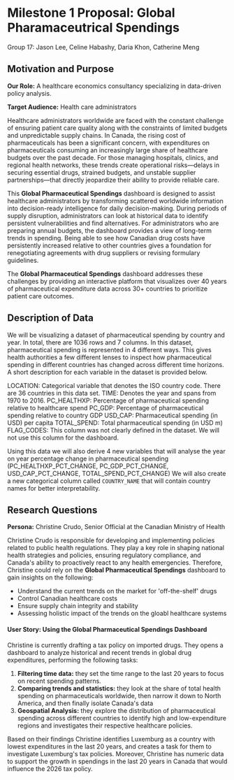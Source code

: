 # Milestone 1 Proposal: Global Pharamaceutrical Spendings

Group 17: Jason Lee, Celine Habashy, Daria Khon, Catherine Meng

## Motivation and Purpose

**Our Role:** A healthcare economics consultancy specializing in data-driven policy analysis.

**Target Audience:** Health care administrators

Healthcare administrators worldwide are faced with the constant challenge of ensuring patient care quality along with the constraints of limited budgets and unpredictable supply chains. In Canada, the rising cost of pharmaceuticals has been a significant concern, with expenditures on pharmaceuticals consuming an increasingly large share of healthcare budgets over the past decade. For those managing hospitals, clinics, and regional health networks, these trends create operational risks—delays in securing essential drugs, strained budgets, and unstable supplier partnerships—that directly jeopardize their ability to provide reliable care.

This **Global Pharmaceutical Spendings** dashboard is designed to assist healthcare administrators by transforming scattered worldwide information into decision-ready intelligence for daily decision-making. During periods of supply disruption, administrators can look at historical data to identify persistent vulnerabilities and find alternatives. For administrators who are preparing annual budgets, the dashboard provides a view of long-term trends in spending. Being able to see how Canadian drug costs have persistently increased relative to other countries gives a foundation for renegotiating agreements with drug suppliers or revising formulary guidelines.

The **Global Pharmaceutical Spendings** dashboard addresses these challenges by providing an interactive platform that visualizes over 40 years of pharmaceutical expenditure data across 30+ countries to prioritize patient care outcomes. 


## Description of Data
We will be visualizing a dataset of pharmaceutical spending by country and year. 
In total, there are 1036 rows and 7 columns. 
In this dataset, pharmaceutical spending is represented in 4 different ways. 
This gives health authorities a few different lenses to inspect how pharmaceutical spending in different countries has changed across different time horizons. 
A short description for each variable in the dataset is provided below.

LOCATION: Categorical variable that denotes the ISO country code. There are 36 countries in this data set.
TIME: Denotes the year and spans from 1970 to 2016.
PC_HEALTHXP: Percentage of pharmaceutical spending relative to healthcare spend
PC_GDP: Percentage of pharmaceutical spending relative to country GDP
USD_CAP: Pharmaceutical spending (in USD) per capita
TOTAL_SPEND: Total pharmaceutical spending (in USD m)
FLAG_CODES: This column was not clearly defined in the dataset. We will not use this column for the dashboard.

Using this data we will also derive 4 new variables that will analyse the year on year percentage change in pharmaceutical spending (PC_HEALTHXP_PCT_CHANGE, PC_GDP_PCT_CHANGE, USD_CAP_PCT_CHANGE, TOTAL_SPEND_PCT_CHANGE) 
We will also create a new categorical column called `COUNTRY_NAME` that will contain country names for better interpretability. 


## Research Questions

**Persona:** Christine Crudo, Senior Official at the Canadian Ministry of Health

Christine Crudo is responsible for developing and implementing policies related to public health regulations. They play a key role in shaping national health strategies and policies, ensuring regulatory compliance, and Canada's ability to proactively react to any health emergencies. Therefore, Christine could rely on the **Global Pharmaceutical Spendings** dashboard to gain insights on the following:
- Understand the current trends on the market for 'off-the-shelf' drugs
- Control Canadian healthcare costs
- Ensure supply chain integrity and stability
- Assessing holistic impact of the trends on the gloabl healthcare systems

#### User Story: Using the Global Pharmaceutical Spendings Dashboard

Christine is currently drafting a tax policy on imported drugs. They opens a dashboard to analyze historical and recent trends in global drug expenditures, performing the following tasks: 
1. **Filtering time data:** they set the time range to the last 20 years to focus on recent spending patterns.
2. **Comparing trends and statistics:** they look at the share of total health spending on pharmaceuticals worldwide, then narrow it down to North America, and then finally isolate Canada's data
3. **Geospatial Analysis:** they explore the distribution of pharmaceutical spending across different countries to identify high and low-expenditure regions and investigates their respective healthcare policies.

Based on their findings Christine identifies Luxemburg as a country with lowest expenditures in the last 20 years, and creates a task for them to investigate Luxemburg's tax policies. Moreover, Christine has numeric data to support the growth in spendings in the last 20 years in Canada that would influence the 2026 tax policy.
